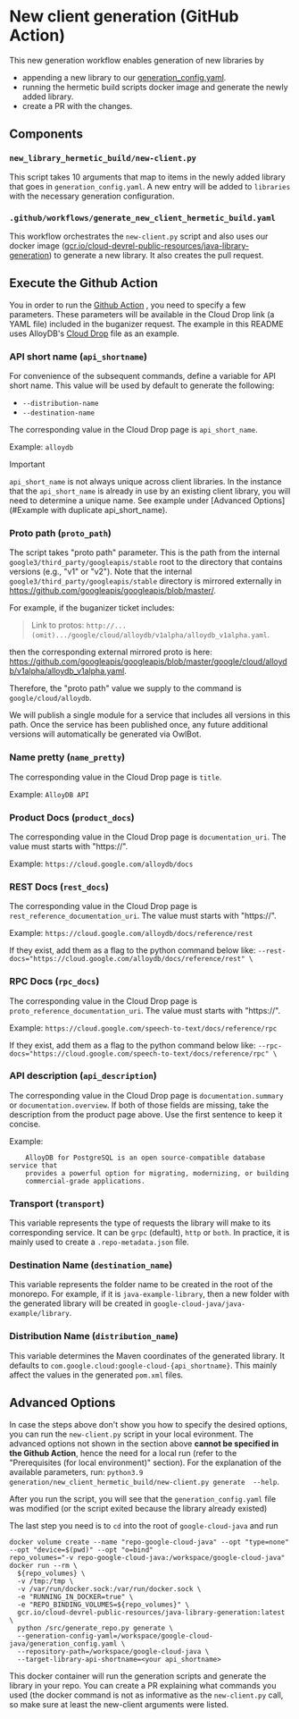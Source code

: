 # New client generation (GitHub Action)
This new generation workflow enables generation of new libraries by
 - appending a new library to our [generation_config.yaml](https://github.com/googleapis/google-cloud-java/blob/c7429c0eec419c01d4e2fe14d063b9335efb810b/generation_config.yaml).
 - running the hermetic build scripts docker image and
 generate the newly added library.
 - create a PR with the changes.


## Components
### `new_library_hermetic_build/new-client.py`
This script takes 10 arguments that map to items in the newly added library that
goes in `generation_config.yaml`. A new entry will be added to `libraries` with
the necessary generation configuration.

### `.github/workflows/generate_new_client_hermetic_build.yaml`
This workflow orchestrates the `new-client.py` script and also uses our docker
image
([gcr.io/cloud-devrel-public-resources/java-library-generation](https://pantheon.corp.google.com/gcr/images/cloud-devrel-public-resources/global/java-library-generation))
to generate a new library. It also creates the pull request.


## Execute the Github Action

You in order to run the
[Github Action](https://github.com/googleapis/google-cloud-java/actions/workflows/generate_new_client_hermetic_build.yaml)
, you need to specify a few parameters.
These parameters will be available in the Cloud Drop link (a YAML file) included in the buganizer request.
The example in this README uses AlloyDB's [Cloud Drop](https://github.com/googleapis/googleapis/blob/master/google/cloud/alloydb/v1/alloydb_v1.yaml) file as an example.

### API short name (`api_shortname`)

For convenience of the subsequent commands, define a variable for API short name.
This value will be used by default to generate the following:
* `--distribution-name`
* `--destination-name`

The corresponding value in the Cloud Drop page is `api_short_name`.

Example: `alloydb`

> [!IMPORTANT]
> `api_short_name` is not always unique across client libraries.
> In the instance that the `api_short_name` is already in use by an existing client library, you will need to determine a unique name.
> See example under [Advanced Options](#Example with duplicate api_short_name).

### Proto path (`proto_path`)

The script takes "proto path" parameter. This is the path from the internal `google3/third_party/googleapis/stable` root to the
directory that contains versions (e.g., "v1" or "v2").
Note that the internal `google3/third_party/googleapis/stable` directory is mirrored externally in https://github.com/googleapis/googleapis/blob/master/.

For example, if the buganizer ticket includes:

> Link to protos: `http://...(omit).../google/cloud/alloydb/v1alpha/alloydb_v1alpha.yaml`.

then the corresponding external mirrored proto is here: https://github.com/googleapis/googleapis/blob/master/google/cloud/alloydb/v1alpha/alloydb_v1alpha.yaml.

Therefore, the "proto path" value we supply to the command is `google/cloud/alloydb`.

We will publish a single module for a service that includes all versions in this path. Once the service has been published once, any future additional versions will automatically be generated via OwlBot.

### Name pretty (`name_pretty`)

The corresponding value in the Cloud Drop page is `title`.

Example: `AlloyDB API`

### Product Docs (`product_docs`)

The corresponding value in the Cloud Drop page is `documentation_uri`.
The value must starts with "https://".

Example: `https://cloud.google.com/alloydb/docs`

### REST Docs (`rest_docs`)

The corresponding value in the Cloud Drop page is `rest_reference_documentation_uri`.
The value must starts with "https://".

Example: `https://cloud.google.com/alloydb/docs/reference/rest`

If they exist, add them as a flag to the python command below like:
`--rest-docs="https://cloud.google.com/alloydb/docs/reference/rest" \`

### RPC Docs (`rpc_docs`)

The corresponding value in the Cloud Drop page is `proto_reference_documentation_uri`.
The value must starts with "https://".

Example: `https://cloud.google.com/speech-to-text/docs/reference/rpc`

If they exist, add them as a flag to the python command below like:
`--rpc-docs="https://cloud.google.com/speech-to-text/docs/reference/rpc" \`

### API description (`api_description`)

The corresponding value in the Cloud Drop page is `documentation.summary` or `documentation.overview`.
If both of those fields are missing, take the description from the product page above. Use the first sentence to keep it concise.

Example:
``` 
    AlloyDB for PostgreSQL is an open source-compatible database service that
    provides a powerful option for migrating, modernizing, or building
    commercial-grade applications.
 ```

### Transport (`transport`)

This variable represents the type of requests the library will make to
its corresponding service. It can be `grpc` (default), `http` or `both`. In
practice, it is mainly used to create a `.repo-metadata.json` file.

### Destination Name (`destination_name`)

This variable represents the folder name to be created in the root of the
monorepo. For example, if it is `java-example-library`, then a new folder
with the generated library will be created in
`google-cloud-java/java-example/library`.

### Distribution Name (`distribution_name`)

This variable determines the Maven coordinates of the generated library. It
defaults to `com.google.cloud:google-cloud-{api_shortname}`. This mainly affect
the values in the generated `pom.xml` files.

## Advanced Options

In case the steps above don't show you how to specify the desired options, you can
run the `new-client.py` script in your local evironment. The advanced options
not shown in the section above **cannot be specified in the Github Action**,
hence the need for a local run (refer to the "Prerequisites
(for local environment)" section).
For the explanation of the available parameters, run:
`python3.9 generation/new_client_hermetic_build/new-client.py generate  --help`.

After you run the script, you will see that the `generation_config.yaml` file
was modified (or the script exited because the library already existed)

The last step you need is to `cd` into the root of `google-cloud-java` and run
```
docker volume create --name "repo-google-cloud-java" --opt "type=none" --opt "device=$(pwd)" --opt "o=bind"
repo_volumes="-v repo-google-cloud-java:/workspace/google-cloud-java"
docker run --rm \
  ${repo_volumes} \
  -v /tmp:/tmp \
  -v /var/run/docker.sock:/var/run/docker.sock \
  -e "RUNNING_IN_DOCKER=true" \
  -e "REPO_BINDING_VOLUMES=${repo_volumes}" \
  gcr.io/cloud-devrel-public-resources/java-library-generation:latest \
  python /src/generate_repo.py generate \
  --generation-config-yaml=/workspace/google-cloud-java/generation_config.yaml \
  --repository-path=/workspace/google-cloud-java \
  --target-library-api-shortname=<your api_shortname>

```

This docker container will run the generation scripts and generate the library
in your repo. You can create a PR explaining what commands you used (the docker
command is not as informative as the `new-client.py` call, so make sure at least
the new-client arguments were listed.
